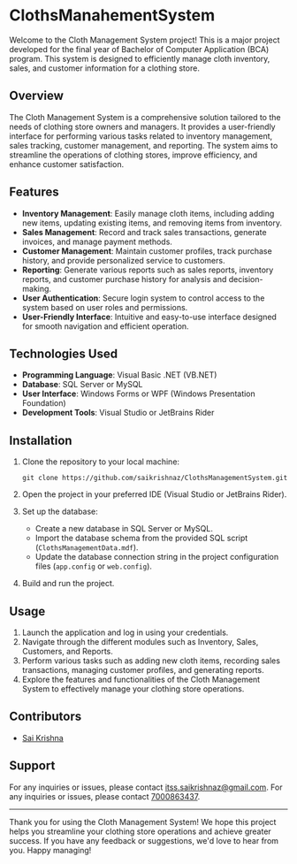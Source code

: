 # ClothsManahementSystem

Welcome to the Cloth Management System project! This is a major project developed for the final year of Bachelor of Computer Application (BCA) program. This system is designed to efficiently manage cloth inventory, sales, and customer information for a clothing store.

## Overview

The Cloth Management System is a comprehensive solution tailored to the needs of clothing store owners and managers. It provides a user-friendly interface for performing various tasks related to inventory management, sales tracking, customer management, and reporting. The system aims to streamline the operations of clothing stores, improve efficiency, and enhance customer satisfaction.

## Features

- **Inventory Management**: Easily manage cloth items, including adding new items, updating existing items, and removing items from inventory.
- **Sales Management**: Record and track sales transactions, generate invoices, and manage payment methods.
- **Customer Management**: Maintain customer profiles, track purchase history, and provide personalized service to customers.
- **Reporting**: Generate various reports such as sales reports, inventory reports, and customer purchase history for analysis and decision-making.
- **User Authentication**: Secure login system to control access to the system based on user roles and permissions.
- **User-Friendly Interface**: Intuitive and easy-to-use interface designed for smooth navigation and efficient operation.

## Technologies Used

- **Programming Language**: Visual Basic .NET (VB.NET)
- **Database**: SQL Server or MySQL
- **User Interface**: Windows Forms or WPF (Windows Presentation Foundation)
- **Development Tools**: Visual Studio or JetBrains Rider

## Installation

1. Clone the repository to your local machine:
   ```
   git clone https://github.com/saikrishnaz/ClothsManagementSystem.git
   ```

2. Open the project in your preferred IDE (Visual Studio or JetBrains Rider).

3. Set up the database:
   - Create a new database in SQL Server or MySQL.
   - Import the database schema from the provided SQL script (`ClothsManagementData.mdf`).
   - Update the database connection string in the project configuration files (`app.config` or `web.config`).

4. Build and run the project.

## Usage

1. Launch the application and log in using your credentials.
2. Navigate through the different modules such as Inventory, Sales, Customers, and Reports.
3. Perform various tasks such as adding new cloth items, recording sales transactions, managing customer profiles, and generating reports.
4. Explore the features and functionalities of the Cloth Management System to effectively manage your clothing store operations.

## Contributors

- [Sai Krishna](https://github.com/saikrishnaz)

## Support

For any inquiries or issues, please contact [itss.saikrishnaz@gmail.com](itss.saikrishnaz@gmail.com).
For any inquiries or issues, please contact [7000863437](+917000863437).

---

Thank you for using the Cloth Management System! We hope this project helps you streamline your clothing store operations and achieve greater success. If you have any feedback or suggestions, we'd love to hear from you. Happy managing!
